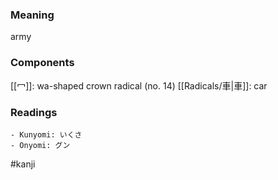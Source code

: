 ### Meaning

army

### Components

[[冖]]: wa-shaped crown radical (no. 14) [[Radicals/車|車]]: car

### Readings

```
- Kunyomi: いくさ
- Onyomi: グン
```

#kanji